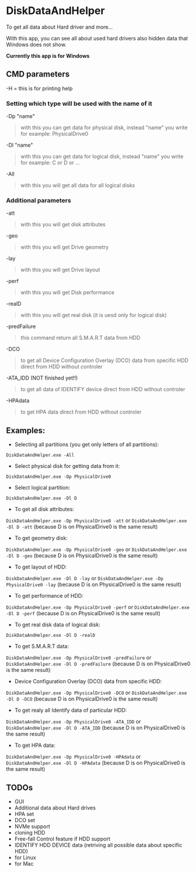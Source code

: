 # DiskDataAndHelper
To get all data about Hard driver and more...

With this app, you can see all about used hard drivers also hidden data that Windows does not show. 

**__Currently this app is for Windows__**

## CMD parameters

-H  = this is for printing help

### Setting which type will be used with the name of it
-Dp "name"
> with this you can get data for physical disk, instead "name" you write for example: PhysicalDrive0

-Dl "name"
> with this you can get data for logical disk, instead "name" you write for example: C or D or ...

-All
> with this you will get all data for all logical disks

### Additional parameters
-att
> with this you will get disk attributes

-geo
> with this you will get Drive geometry

-lay
> with this you will get Drive layout

-perf
> with this you will get Disk performance

-realD
> with this you will get real disk (it is uesd only for logical disk)

-predFailure
> this command return all S.M.A.R.T data from HDD

-DCO
> to get all Device Configuration Overlay (DCO) data from specific HDD direct from HDD without controler

-ATA_IDD (NOT finished yet!!)
> to get all data of IDENTIFY device direct from HDD without controler

-HPAdata
> to get HPA data direct from HDD without controler


## Examples:

- Selecting all partitions (you get only letters of all partitions):

```DiskDataAndHelper.exe -All```

- Select physical disk for getting data from it:

```DiskDataAndHelper.exe -Dp PhysicalDrive0```

- Select logical partition:

```DiskDataAndHelper.exe -Dl D```

- To get all disk attributes:

```DiskDataAndHelper.exe -Dp PhysicalDrive0 -att``` or ```DiskDataAndHelper.exe -Dl D -att``` (because D is on PhysicalDrive0 is the same result)

- To get geometry disk:

```DiskDataAndHelper.exe -Dp PhysicalDrive0 -geo``` or ```DiskDataAndHelper.exe -Dl D -geo``` (because D is on PhysicalDrive0 is the same result)


- To get layout of HDD:

```DiskDataAndHelper.exe -Dl D -lay``` or ```DiskDataAndHelper.exe -Dp PhysicalDrive0 -lay``` (because D is on PhysicalDrive0 is the same result)

- To get performance of HDD:

```DiskDataAndHelper.exe -Dp PhysicalDrive0 -perf``` or ```DiskDataAndHelper.exe -Dl D -perf``` (because D is on PhysicalDrive0 is the same result)

- To get real disk data of logical disk:

```DiskDataAndHelper.exe -Dl D -realD```

- To get S.M.A.R.T data:

```DiskDataAndHelper.exe -Dp PhysicalDrive0 -predFailure``` or  ```DiskDataAndHelper.exe -Dl D -predFailure``` (because D is on PhysicalDrive0 is the same result)

- Device Configuration Overlay (DCO) data from specific HDD:

```DiskDataAndHelper.exe -Dp PhysicalDrive0 -DCO``` or  ```DiskDataAndHelper.exe -Dl D -DCO``` (because D is on PhysicalDrive0 is the same result)

- To get realy all Identify data of particular HDD:

```DiskDataAndHelper.exe -Dp PhysicalDrive0 -ATA_IDD``` or ```DiskDataAndHelper.exe -Dl D -ATA_IDD``` (because D is on PhysicalDrive0 is the same result)

- To get HPA data:

```DiskDataAndHelper.exe -Dp PhysicalDrive0 -HPAdata``` or  ```DiskDataAndHelper.exe -Dl D -HPAdata``` (because D is on PhysicalDrive0 is the same result)



## TODOs
- GUI
- Additional data about Hard drives
- HPA set
- DCO set
- NVMe support
- cloning HDD
- Free-fall Control feature if HDD support
- IDENTIFY HDD DEVICE data (retriving all possible data about specific HDD)
- for Linux
- for Mac
